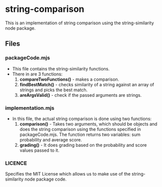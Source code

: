 # string-comparison
This is an implementation of string comparison using the string-similarity node package.

## Files
### packageCode.mjs
- This file contains the string-similarity functions. 
- There in are 3 functions:
    1. **compareTwoFunctions()** - makes a comparison. 
    2. **findBestMatch()** - checks similarity of a string against an array of strings and picks the best match.
    3. **areArgsValid()** - check if the passed arguments are strings.

### implementation.mjs
- In this file, the actual string comparison is done using two functions:
    1. **comparison()** - Takes two arguments, which should be objects and does the string comparison using the functions specified in packageCode.mjs.
    The function returns two variables: sum probability and average score.
    2. **grading()** - It does grading based on the probability and score values passed to it. 

### LICENCE
Specifies the MIT License which allows us to make use of the string-similarity node package code.

